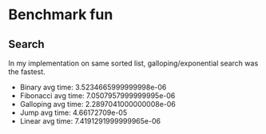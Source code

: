 # Benchmark fun

## Search
In my implementation on same sorted list, galloping/exponential search was the fastest.
- Binary avg time: 3.5234665999999998e-06
- Fibonacci avg time: 7.0507957999999995e-06
- Galloping avg time: 2.2897041000000008e-06
- Jump avg time: 4.66172709e-05
- Linear avg time: 7.4191291999999965e-06